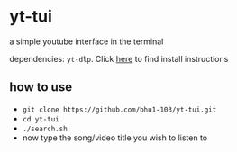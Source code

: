 # yt-tui
a simple youtube interface in the terminal

dependencies: `yt-dlp`. Click [here](https://github.com/yt-dlp/yt-dlp?tab=readme-ov-file#recommended) to find install instructions

## how to use
- `git clone https://github.com/bhu1-103/yt-tui.git`
- `cd yt-tui`
- `./search.sh`
- now type the song/video title you wish to listen to
